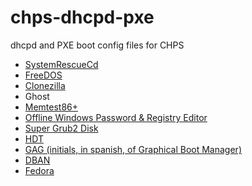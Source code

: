 # chps-dhcpd-pxe
dhcpd and PXE boot config files for CHPS

  - [SystemRescueCd](https://www.system-rescue-cd.org/)
  - [FreeDOS](http://www.freedos.org/)
  - [Clonezilla](http://clonezilla.nchc.org.tw/)
  - Ghost
  - [Memtest86+](http://www.memtest.org/)
  - [Offline Windows Password & Registry Editor](http://pogostick.net/~pnh/ntpasswd/)
  - [Super Grub2 Disk](http://www.supergrubdisk.org/super-grub2-disk/)
  - [HDT](http://www.hdt-project.org/)
  - [GAG (initials, in spanish, of Graphical Boot Manager)](http://gag.sourceforge.net/)
  - [DBAN](http://www.dban.org/)
  - [Fedora](https://getfedora.org/)
